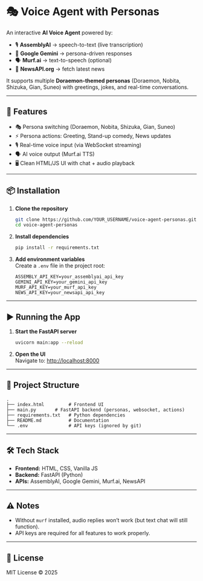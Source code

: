 # 🎭 Voice Agent with Personas

An interactive **AI Voice Agent** powered by:
- 🎙️ **AssemblyAI** → speech-to-text (live transcription)  
- 🤖 **Google Gemini** → persona-driven responses  
- 🗣️ **Murf.ai** → text-to-speech (optional)  
- 📰 **NewsAPI.org** → fetch latest news  

It supports multiple **Doraemon-themed personas** (Doraemon, Nobita, Shizuka, Gian, Suneo) with greetings, jokes, and real-time conversations.

---

## 🚀 Features
- 🎭 Persona switching (Doraemon, Nobita, Shizuka, Gian, Suneo)  
- ⚡ Persona actions: Greeting, Stand-up comedy, News updates  
- 🎙️ Real-time voice input (via WebSocket streaming)  
- 🗣️ AI voice output (Murf.ai TTS)  
- 🖥️ Clean HTML/JS UI with chat + audio playback  

---

## 📦 Installation

1. **Clone the repository**
   ```bash
   git clone https://github.com/YOUR_USERNAME/voice-agent-personas.git
   cd voice-agent-personas
   ```

2. **Install dependencies**
   ```bash
   pip install -r requirements.txt
   ```

3. **Add environment variables**  
   Create a `.env` file in the project root:
   ```env
   ASSEMBLY_API_KEY=your_assemblyai_api_key
   GEMINI_API_KEY=your_gemini_api_key
   MURF_API_KEY=your_murf_api_key
   NEWS_API_KEY=your_newsapi_api_key
   ```

---

## ▶️ Running the App

1. **Start the FastAPI server**
   ```bash
   uvicorn main:app --reload
   ```

2. **Open the UI**  
   Navigate to: [http://localhost:8000](http://localhost:8000)

---

## 🧩 Project Structure
```
.
├── index.html         # Frontend UI
├── main.py       # FastAPI backend (personas, websocket, actions)
├── requirements.txt   # Python dependencies
├── README.md          # Documentation
└── .env               # API keys (ignored by git)
```

---

## 🛠️ Tech Stack
- **Frontend:** HTML, CSS, Vanilla JS  
- **Backend:** FastAPI (Python)  
- **APIs:** AssemblyAI, Google Gemini, Murf.ai, NewsAPI  

---

## ⚠️ Notes
- Without `murf` installed, audio replies won’t work (but text chat will still function).  
- API keys are required for all features to work properly.  

---

## 📜 License
MIT License © 2025
